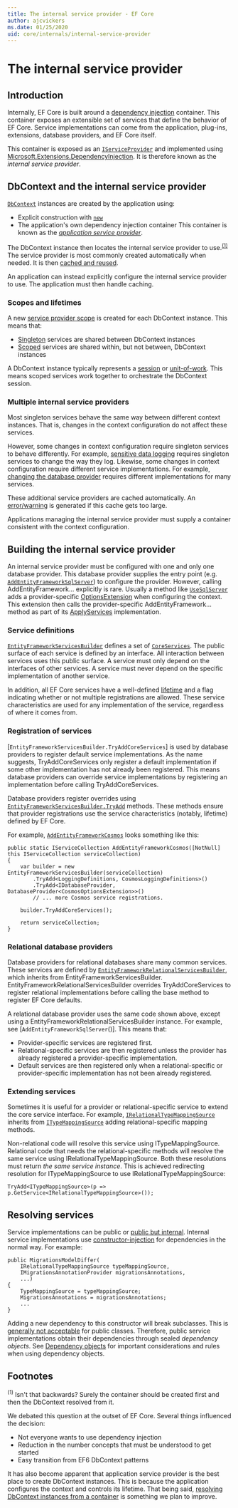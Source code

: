 ```yaml
---
title: The internal service provider - EF Core
author: ajcvickers
ms.date: 01/25/2020
uid: core/internals/internal-service-provider
---
```


# The internal service provider

## Introduction

Internally, EF Core is built around a [dependency injection]() container.
This container exposes an extensible set of services that define the behavior of EF Core.
Service implementations can come from the application, plug-ins, extensions, database providers, and EF Core itself.

This container is exposed as an [`IServiceProvider`]() and implemented using [Microsoft.Extensions.DependencyInjection]().
It is therefore known as the _internal service provider_.

## DbContext and the internal service provider

[`DbContext`]() instances are created by the application using:
* Explicit construction with [`new`]()
* The application's own dependency injection container
This container is known as the [_application service provider_]().

The DbContext instance then locates the internal service provider to use.<sup>[(1)](#footnote-1)</sup>
The service provider is most commonly created automatically when needed.
It is then [cached and reused]().

An application can instead explicitly configure the internal service provider to use.
The application must then handle caching.

### Scopes and lifetimes

A new [service provider scope]() is created for each DbContext instance.
This means that:
* [Singleton]() services are shared between DbContext instances
* [Scoped]() services are shared within, but not between, DbContext instances

A DbContext instance typically represents a [session]() or [unit-of-work]().
This means scoped services work together to orchestrate the DbContext session.

### Multiple internal service providers

Most singleton services behave the same way between different context instances.
That is, changes in the context configuration do not affect these services.

However, some changes in context configuration require singleton services to behave differently.
For example, [sensitive data logging]() requires singleton services to change the way they log.
Likewise, some changes in context configuration require different service implementations.
For example, [changing the database provider]() requires different implementations for many services.

These additional service providers are cached automatically.
An [error/warning]() is generated if this cache gets too large.

Applications managing the internal service provider must supply a container consistent with the context configuration.

## Building the internal service provider

An internal service provider must be configured with one and only one database provider.
This database provider supplies the entry point (e.g. [`AddEntityFrameworkSqlServer`]()) to configure the provider.
However, calling AddEntityFramework... explicitly is rare.
Usually a method like [`UseSqlServer`]() adds a provider-specific [OptionsExtension]() when configuring the context.
This extension then calls the provider-specific AddEntityFramework... method as part of its [ApplyServices]() implementation.

### Service definitions

[`EntityFrameworkServicesBuilder`]() defines a set of [`CoreServices`]().
The public surface of each service is defined by an interface.
All interaction between services uses this public surface.
A service must only depend on the interfaces of other services.
A service must never depend on the specific implementation of another service.

In addition, all EF Core services have a well-defined [lifetime]() and a flag indicating whether or not multiple registrations are allowed.
These service characteristics are used for any implementation of the service, regardless of where it comes from.

### Registration of services

[`EntityFrameworkServicesBuilder.TryAddCoreServices`] is used by database providers to register default service implementations.
As the name suggests, TryAddCoreServices only register a default implementation if some other implementation has not already been registered.
This means database providers can override service implementations by registering an implementation before calling TryAddCoreServices.

Database providers register overrides using [`EntityFrameworkServicesBuilder.TryAdd`]() methods.
These methods ensure that provider registrations use the service characteristics (notably, lifetime) defined by EF Core.

For example, [`AddEntityFrameworkCosmos`]() looks something like this:

```CSharp
public static IServiceCollection AddEntityFrameworkCosmos([NotNull] this IServiceCollection serviceCollection)
{
    var builder = new EntityFrameworkServicesBuilder(serviceCollection)
        .TryAdd<LoggingDefinitions, CosmosLoggingDefinitions>()
        .TryAdd<IDatabaseProvider, DatabaseProvider<CosmosOptionsExtension>>()
        // ... more Cosmos service registrations.
    
    builder.TryAddCoreServices();
    
    return serviceCollection;
}
```

### Relational database providers

Database providers for relational databases share many common services.
These services are defined by [`EntityFrameworkRelationalServicesBuilder`](), which inherits from EntityFrameworkServicesBuilder.
EntityFrameworkRelationalServicesBuilder overrides TryAddCoreServices to register relational implementations before calling the base method to register EF Core defaults.

A relational database provider uses the same code shown above, except using a EntityFrameworkRelationalServicesBuilder instance.
For example, see [`AddEntityFrameworkSqlServer`()].
This means that:
* Provider-specific services are registered first.
* Relational-specific services are then registered unless the provider has already registered a provider-specific implementation.
* Default services are then registered only when a relational-specific or provider-specific implementation has not been already registered.

### Extending services

Sometimes it is useful for a provider or relational-specific service to extend the core service interface.
For example, [`IRelationalTypeMappingSource`]() inherits from [`ITypeMappingSource`]() adding relational-specific mapping methods.

Non-relational code will resolve this service using ITypeMappingSource.
Relational code that needs the relational-specific methods will resolve the same service using IRelationalTypeMappingSource.
Both these resolutions must return _the same service instance_.
This is achieved redirecting resolution for ITypeMappingSource to use IRelationalTypeMappingSource:

```CSharp
TryAdd<ITypeMappingSource>(p => p.GetService<IRelationalTypeMappingSource>());
```

## Resolving services

Service implementations can be public or [public but internal]().
Internal service implementations use [constructor-injection]() for dependencies in the normal way.
For example:

```CSharp
public MigrationsModelDiffer(
    IRelationalTypeMappingSource typeMappingSource,
    IMigrationsAnnotationProvider migrationsAnnotations,
    ...)
{
    TypeMappingSource = typeMappingSource;
    MigrationsAnnotations = migrationsAnnotations;
    ...
}
```

Adding a new dependency to this constructor will break subclasses.
This is [generally not acceptable]() for public classes.
Therefore, public service implementations obtain their dependencies through sealed _dependency objects_.
See [Dependency objects]() for important considerations and rules when using dependency objects.

## Footnotes

<a name="footnote-1"></a>
<sup>(1)</sup> Isn't that backwards? Surely the container should be created first and then the DbContext resolved from it.

We debated this question at the outset of EF Core.
Several things influenced the decision:
* Not everyone wants to use dependency injection
* Reduction in the number concepts that must be understood to get started
* Easy transition from EF6 DbContext patterns

It has also become apparent that application service provider is the best place to create DbContext instances.
This is because the application configures the context and controls its lifetime.
That being said, [resolving DbContext instances from a container]() is something we plan to improve.

